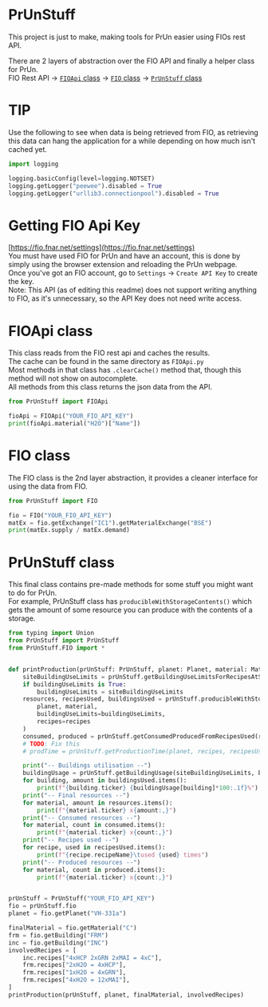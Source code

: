 # PrUnStuff
This project is just to make, making tools for PrUn easier using FIOs rest API.

There are 2 layers of abstraction over the FIO API and finally a helper class for PrUn.  
FIO Rest API -> [`FIOApi` class](#FIOApi-class) -> [`FIO` class](#FIOApi-class) -> [`PrUnStuff` class](#PrUnStuff-class)


# TIP
Use the following to see when data is being retrieved from FIO, as retrieving this data can hang the application for a while depending on how much isn't cached yet.  
```py
import logging

logging.basicConfig(level=logging.NOTSET)
logging.getLogger("peewee").disabled = True
logging.getLogger("urllib3.connectionpool").disabled = True
```


# Getting FIO Api Key
[https://fio.fnar.net/settings](https://fio.fnar.net/settings)  
You must have used FIO for PrUn and have an account, this is done by simply using the browser extension and reloading the PrUn webpage.  
Once you've got an FIO account, go to `Settings` -> `Create API Key` to create the key.  
Note: This API (as of editing this readme) does not support writing anything to FIO, as it's unnecessary, so the API Key does not need write access.


# FIOApi class
This class reads from the FIO rest api and caches the results.  
The cache can be found in the same directory as `FIOApi.py`  
Most methods in that class has `.clearCache()` method that, though this method will not show on autocomplete.  
All methods from this class returns the json data from the API.
```py
from PrUnStuff import FIOApi

fioApi = FIOApi("YOUR_FIO_API_KEY")
print(fioApi.material("H2O")["Name"])
```

# FIO class
The FIO class is the 2nd layer abstraction, it provides a cleaner interface for using the data from FIO.  
```py
from PrUnStuff import FIO

fio = FIO("YOUR_FIO_API_KEY")
matEx = fio.getExchange("IC1").getMaterialExchange("BSE")
print(matEx.supply / matEx.demand)
```

# PrUnStuff class
This final class contains pre-made methods for some stuff you might want to do for PrUn.  
For example, PrUnStuff class has `producibleWithStorageContents()` which gets the amount of some resource you can produce with the contents of a storage.
```py
from typing import Union
from PrUnStuff import PrUnStuff
from PrUnStuff.FIO import *


def printProduction(prUnStuff: PrUnStuff, planet: Planet, material: Material, recipes: list[Recipe], buildingUseLimits: Union[None, bool, dict[Building, int]] = True):
	siteBuildingUseLimits = prUnStuff.getBuildingUseLimitsForRecipesAtSite(planet, recipes)
	if buildingUseLimits is True:
		buildingUseLimits = siteBuildingUseLimits
	resources, recipesUsed, buildingsUsed = prUnStuff.producibleWithStorageContents(
		planet, material,
		buildingUseLimits=buildingUseLimits,
		recipes=recipes
	)
	consumed, produced = prUnStuff.getConsumedProducedFromRecipesUsed(recipesUsed)
	# TODO: Fix this
	# prodTime = prUnStuff.getProductionTime(planet, recipes, recipesUsed)

	print("-- Buildings utilisation --")
	buildingUsage = prUnStuff.getBuildingUsage(siteBuildingUseLimits, buildingsUsed)
	for building, amount in buildingsUsed.items():
		print(f"{building.ticker} {buildingUsage[building]*100:.1f}%")
	print("-- Final resources --")
	for material, amount in resources.items():
		print(f"{material.ticker} x{amount:,}")
	print("-- Consumed resources --")
	for material, count in consumed.items():
		print(f"{material.ticker} x{count:,}")
	print("-- Recipes used --")
	for recipe, used in recipesUsed.items():
		print(f"{recipe.recipeName}\tused {used} times")
	print("-- Produced resources --")
	for material, count in produced.items():
		print(f"{material.ticker} x{count:,}")


prUnStuff = PrUnStuff("YOUR_FIO_API_KEY")
fio = prUnStuff.fio
planet = fio.getPlanet("VH-331a")

finalMaterial = fio.getMaterial("C")
frm = fio.getBuilding("FRM")
inc = fio.getBuilding("INC")
involvedRecipes = [
	inc.recipes["4xHCP 2xGRN 2xMAI = 4xC"],
	frm.recipes["2xH2O = 4xHCP"],
	frm.recipes["1xH2O = 4xGRN"],
	frm.recipes["4xH2O = 12xMAI"],
]
printProduction(prUnStuff, planet, finalMaterial, involvedRecipes)
```
